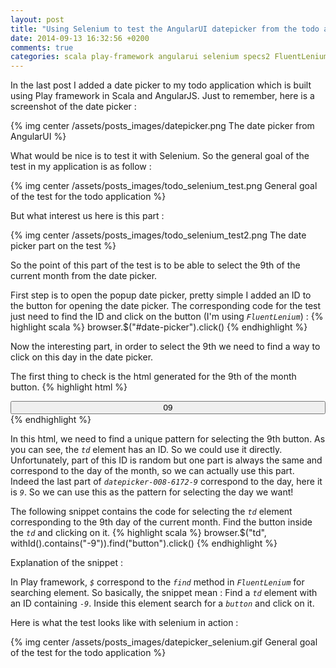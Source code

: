 ```yaml
---
layout: post
title: "Using Selenium to test the AngularUI datepicker from the todo application"
date: 2014-09-13 16:32:56 +0200
comments: true
categories: scala play-framework angularui selenium specs2 FluentLenium
---
```


In the last post I added a date picker to my todo application which is built using Play framework in Scala and AngularJS.
Just to remember, here is a screenshot of the date picker :

{% img center /assets/posts_images/datepicker.png The date picker from AngularUI %}

What would be nice is to test it with Selenium. 
So the general goal of the test in my application is as follow :

{% img center /assets/posts_images/todo_selenium_test.png General goal of the test for the todo application %}

But what interest us here is this part :


{% img center /assets/posts_images/todo_selenium_test2.png The date picker part on the test %}

So the point of this part of the test is to be able to select the 9th of the current month from the date picker.

First step is to open the popup date picker, pretty simple I added an ID to the button for opening the date picker.
The corresponding code for the test just need to find the ID and click on the button (I'm using *`FluentLenium`*) :
{% highlight scala %}
browser.$("#date-picker").click()
{% endhighlight %}

Now the interesting part, in order to select the 9th we need to find a way to click on this day in the date picker.

The first thing to check is the html generated for the 9th of the month button.
{% highlight html %}
<td id="datepicker-008-6172-9" class="text-center ng-scope" aria-disabled="false" role="gridcell" ng-repeat="dt in row track by dt.date">
   <button class="btn btn-default btn-sm" tabindex="-1" ng-disabled="dt.disabled" ng-click="select(dt.date)" ng-class="{'btn-info': dt.selected, active: isActive(dt)}" style="width:100%;" type="button">
     <span class="ng-binding" ng-class="{'text-muted': dt.secondary, 'text-info': dt.current}">
       09
     </span>
   </button>
</td>
{% endhighlight %}

In this html, we need to find a unique pattern for selecting the 9th button.
As you can see, the *`td`* element has an ID. So we could use it directly.
Unfortunately, part of this ID is random but one part is always the same and correspond to the day of the month, so we can actually use this part. 
Indeed the last part of *`datepicker-008-6172-9`* correspond to the day, here it is *`9`*.
So we can use this as the pattern for selecting the day we want!

The following snippet contains the code for selecting the *`td`* element corresponding to the 9th day of the current month. Find the button inside the *`td`* and clicking on it.
{% highlight scala %}
browser.$("td", withId().contains("-9")).find("button").click()
{% endhighlight %}

Explanation of the snippet :

In Play framework, *`$`* correspond to the *`find`* method in *`FluentLenium`* for searching element.
So basically, the snippet mean : Find a *`td`* element with an ID containing *`-9`*. Inside this element search for a *`button`* and click on it.

Here is what the test looks like with selenium in action :

{% img center /assets/posts_images/datepicker_selenium.gif General goal of the test for the todo application %}
